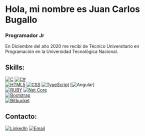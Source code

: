 # Hola, mi nombre es Juan Carlos Bugallo
### Programador Jr

En Diciembre del año 2020 me recibí de Técnico Universitario en Programación en la Universidad Tecnológica Nacional.

## Skills:
[![C](https://img.shields.io/badge/C-00599C?style=for-the-badge&logo=c&logoColor=white)]()
[![C#](https://img.shields.io/badge/C%23-239120?style=for-the-badge&logo=c-sharp&logoColor=white)]()
</br>
[![HTML5](https://img.shields.io/badge/HTML5-E34F26?style=for-the-badge&logo=html5&logoColor=white)]()
[![CSS](https://img.shields.io/badge/CSS3-1572B6?style=for-the-badge&logo=css3&logoColor=white)]()
[![TypeScript](https://img.shields.io/badge/TypeScript-007ACC?style=for-the-badge&logo=typescript&logoColor=white)]()
[![Angular](https://img.shields.io/badge/Angular-DD0031?style=for-the-badge&logo=angular&logoColor=white)] 
</br>
[![RUBY](https://img.shields.io/badge/Ruby_on_Rails-CC0000?style=for-the-badge&logo=ruby-on-rails&logoColor=white)]()
[![Net Core](https://img.shields.io/badge/Core-5C2D91?style=for-the-badge&logo=.Net&logoColor=white)]()
</br>
[![Bootstrap](https://img.shields.io/badge/Bootstrap-563D7C?style=for-the-badge&logo=bootstrap&logoColor=white)]()
</br>
[![Bitbucket](https://img.shields.io/badge/Bitbucket-330F63?style=for-the-badge&logo=bitbucket&logoColor=white)]()
</br>
## Contacto:

[![LinkedIn](https://img.shields.io/badge/LinkedIn-0077B5?style=for-the-badge&logo=linkedin&logoColor=white)](https://www.linkedin.com/in/jubugal/)
[![Email](https://img.shields.io/badge/Gmail-D14836?style=for-the-badge&logo=gmail&logoColor=white)](mailto:juancarlosjaviermdq@gmail.com)
